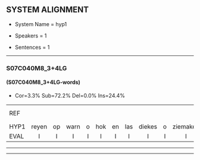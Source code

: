 
## SYSTEM ALIGNMENT

- System Name = hyp1

- Speakers = 1

- Sentences = 1

---

### S07C040M8_3+4LG

#### (S07C040M8_3+4LG-words)

- Cor=3.3%	Sub=72.2%	Del=0.0%	Ins=24.4%

|  |  |  |  |  |  |  |  |  |  |  |  |  |  |  |  |  |  |  |  |  |  |  |  |  |  |  |  |  |  |  |  |  |  |  |  |  |  |  |  |  |  |  |  |  |  |  |  |  |  |  |  |  |  |  |  |  |  |  |  |  |  |  |  |  |  |  |  |  |  |  |  |  |  |  |  |  |  |  |  |  |  |  |  |  |  |  |  |  |  |  |
|:--- |:---:|:---:|:---:|:---:|:---:|:---:|:---:|:---:|:---:|:---:|:---:|:---:|:---:|:---:|:---:|:---:|:---:|:---:|:---:|:---:|:---:|:---:|:---:|:---:|:---:|:---:|:---:|:---:|:---:|:---:|:---:|:---:|:---:|:---:|:---:|:---:|:---:|:---:|:---:|:---:|:---:|:---:|:---:|:---:|:---:|:---:|:---:|:---:|:---:|:---:|:---:|:---:|:---:|:---:|:---:|:---:|:---:|:---:|:---:|:---:|:---:|:---:|:---:|:---:|:---:|:---:|:---:|:---:|:---:|:---:|:---:|:---:|:---:|:---:|:---:|:---:|:---:|:---:|:---:|:---:|:---:|:---:|:---:|:---:|:---:|:---:|:---:|:---:|:---:|:---:|
| REF |  |  |  |  |  |  |  |  |  |  |  | omdraaien | poppenwagen | konijnenhok | elastiekje*(elastiekjes) | ruziemaken | * | * | * | * | teddybeer | dierentuin | paddenstoelen | * | verstoppertje | wasmachine | fototoestel | * | * | * | * | * | * | * | toiletpapier | vrachtwagen | buurmannen | * | * | * | vogelkooi | olifant | schommelen | * | * | iedereen | schoenenwinkel | * | * | * | knutselen | ophangen |  |  |  |  |  |  |  |  |  | verjaardag | sprookjesboek | tandenborstel | * | * | * | lucifer | slaapkamer | achterdeur | ziekenhuis | * | nieuwsgierig |  |  | afblijven | * | * | kabouter | washandje | * | sneeuwwitje | * | goeiendag | vakantie | limonade | autorijden | eindelijk | familie | chocolade |
| HYP1 | reyen | op | warn | o | hok | en | las | diekes | o | ziemaken | de | te | de | de | diber | dientaan | badden | stoel | len | verstopportje | was | machina | fototostel | t | to | tot | één | e | a | vier | toletpabeg | voacht | wagen | burenen | vo | u | koo | vogelboy | ollifand | schoom | mel | len | i | dagijn | schoenen | winkel | kn | s | kin | stel | kenitselen | ophangen | vegjaardag | sprokees | boek | dan | den | wor | stil | lig | keeffor | l | kior | iis | ie | weg | sla | un | ahdedug | ziekenuis | new | gerig | nieuwsgierig | of | blejven | ka | xx | kabauter | was | hantje | stnetje | hoe | goeiedag | vakante | lenada | autoredden | in | deluk | familie | chocolal |
| EVAL | I | I | I | I | I | I | I | I | I | I | I | S | S | S | S | S | S | S | S | S | S | S | S | S | S | S | S | S | S | S | S | S | S | S | S | S | S | S | S | S | S | S | S | S | S | S | S | S | S | S | S |  | I | I | I | I | I | I | I | I | I | S | S | S | S | S | S | S | S | S | S | S |  | I | I | S | S | S | S | S | S | S | S | S | S | S | S | S |  | S |
---

---
